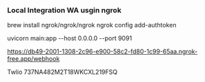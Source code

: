 ### Local Integration WA usgin ngrok

brew install ngrok/ngrok/ngrok 
ngrok config add-authtoken <KEY HERE>

uvicorn main:app --host 0.0.0.0 --port 9091

https://db49-2001-1308-2c96-e900-58c2-fd80-1c99-65aa.ngrok-free.app/webhook


Twlio 737NA482M2T18WKCXL219FSQ
